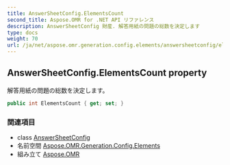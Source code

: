 ```yaml
---
title: AnswerSheetConfig.ElementsCount
second_title: Aspose.OMR for .NET API リファレンス
description: AnswerSheetConfig 財産. 解答用紙の問題の総数を決定します
type: docs
weight: 70
url: /ja/net/aspose.omr.generation.config.elements/answersheetconfig/elementscount/
---
```

## AnswerSheetConfig.ElementsCount property

解答用紙の問題の総数を決定します。

```csharp
public int ElementsCount { get; set; }
```

### 関連項目

* class [AnswerSheetConfig](../)
* 名前空間 [Aspose.OMR.Generation.Config.Elements](../../answersheetconfig/)
* 組み立て [Aspose.OMR](../../../)


